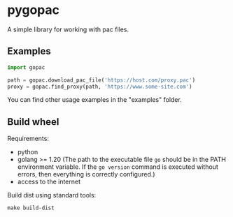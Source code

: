pygopac
=======

A simple library for working with pac files.

## Examples

```python
import gopac

path = gopac.download_pac_file('https://host.com/proxy.pac')
proxy = gopac.find_proxy(path, 'https://www.some-site.com')
```

You can find other usage examples in the "examples" folder.

## Build wheel

Requirements:

- python
- golang >= 1.20 (The path to the executable file `go` should be in the PATH environment variable.
  If the `go version` command is executed without errors, then everything is correctly configured.)
- access to the internet

Build dist using standard tools:

```
make build-dist
```
